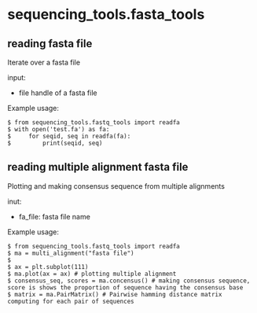 # sequencing_tools.fasta_tools #

## reading fasta file ##

Iterate over a fasta file

input:
- file handle of a fasta file

Example usage:
```
$ from sequencing_tools.fastq_tools import readfa
$ with open('test.fa') as fa:
$     for seqid, seq in readfa(fa):
$         print(seqid, seq)
```


## reading multiple alignment fasta file ##

Plotting and making consensus sequence from multiple alignments

inut:
- fa_file: fasta file name


Example usage:
```
$ from sequencing_tools.fastq_tools import readfa
$ ma = multi_alignment("fasta file")
$
$ ax = plt.subplot(111)
$ ma.plot(ax = ax) # plotting multiple alignment
$ consensus_seq, scores = ma.concensus() # making consensus sequence, score is shows the proportion of sequence having the consensus base
$ matrix = ma.PairMatrix() # Pairwise hamming distance matrix computing for each pair of sequences
```

